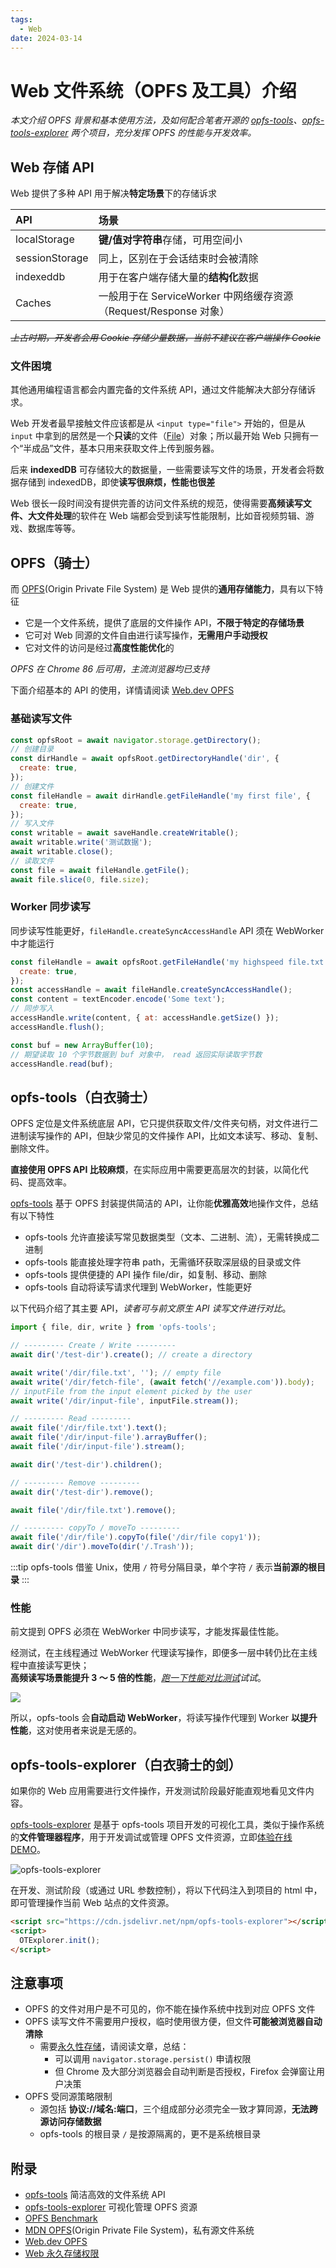 ```yaml
---
tags:
  - Web
date: 2024-03-14
---
```


# Web 文件系统（OPFS 及工具）介绍

_本文介绍 OPFS 背景和基本使用方法，及如何配合笔者开源的 [opfs-tools][5]、[opfs-tools-explorer][6] 两个项目，充分发挥 OPFS 的性能与开发效率。_

## Web 存储 API

Web 提供了多种 API 用于解决**特定场景**下的存储诉求

| API            | 场景                                                             |
| :------------- | :--------------------------------------------------------------- |
| localStorage   | **键/值对字符串**存储，可用空间小                                |
| sessionStorage | 同上，区别在于会话结束时会被清除                                 |
| indexeddb      | 用于在客户端存储大量的**结构化**数据                             |
| Caches         | 一般用于在 ServiceWorker 中网络缓存资源（Request/Response 对象） |

_~~上古时期，开发者会用 Cookie 存储少量数据，当前不建议在客户端操作 Cookie~~_

### 文件困境

其他通用编程语言都会内置完备的文件系统 API，通过文件能解决大部分存储诉求。

Web 开发者最早接触文件应该都是从 `<input type="file">` 开始的，但是从 `input` 中拿到的居然是一个**只读**的文件（[File][3]）对象；所以最开始 Web 只拥有一个“半成品”文件，基本只用来获取文件上传到服务器。

后来 **indexedDB** 可存储较大的数据量，一些需要读写文件的场景，开发者会将数据存储到 indexedDB，即使**读写很麻烦，性能也很差**

Web 很长一段时间没有提供完善的访问文件系统的规范，使得需要**高频读写文件、大文件处理**的软件在 Web 端都会受到读写性能限制，比如音视频剪辑、游戏、数据库等等。

## OPFS（骑士）

而 [OPFS][1](Origin Private File System) 是 Web 提供的**通用存储能力**，具有以下特征

- 它是一个文件系统，提供了底层的文件操作 API，**不限于特定的存储场景**
- 它可对 Web 同源的文件自由进行读写操作，**无需用户手动授权**
- 它对文件的访问是经过**高度性能优化**的

_OPFS 在 Chrome 86 后可用，主流浏览器均已支持_

下面介绍基本的 API 的使用，详情请阅读 [Web.dev OPFS][2]

### 基础读写文件

```js
const opfsRoot = await navigator.storage.getDirectory();
// 创建目录
const dirHandle = await opfsRoot.getDirectoryHandle('dir', {
  create: true,
});
// 创建文件
const fileHandle = await dirHandle.getFileHandle('my first file', {
  create: true,
});
// 写入文件
const writable = await saveHandle.createWritable();
await writable.write('测试数据');
await writable.close();
// 读取文件
const file = await fileHandle.getFile();
await file.slice(0, file.size);
```

### Worker 同步读写

同步读写性能更好，`fileHandle.createSyncAccessHandle` API 须在 WebWorker 中才能运行

```js {4}
const fileHandle = await opfsRoot.getFileHandle('my highspeed file.txt', {
  create: true,
});
const accessHandle = await fileHandle.createSyncAccessHandle();
const content = textEncoder.encode('Some text');
// 同步写入
accessHandle.write(content, { at: accessHandle.getSize() });
accessHandle.flush();

const buf = new ArrayBuffer(10);
// 期望读取 10 个字节数据到 buf 对象中， read 返回实际读取字节数
accessHandle.read(buf);
```

## opfs-tools（白衣骑士）

OPFS 定位是文件系统底层 API，它只提供获取文件/文件夹句柄，对文件进行二进制读写操作的 API，但缺少常见的文件操作 API，比如文本读写、移动、复制、删除文件。

**直接使用 OPFS API 比较麻烦**，在实际应用中需要更高层次的封装，以简化代码、提高效率。

[opfs-tools][5] 基于 OPFS 封装提供简洁的 API，让你能**优雅高效**地操作文件，总结有以下特性

- opfs-tools 允许直接读写常见数据类型（文本、二进制、流），无需转换成二进制
- opfs-tools 能直接处理字符串 path，无需循环获取深层级的目录或文件
- opfs-tools 提供便捷的 API 操作 file/dir，如复制、移动、删除
- opfs-tools 自动将读写请求代理到 WebWorker，性能更好

以下代码介绍了其主要 API，_读者可与前文原生 API 读写文件进行对比_。

```js
import { file, dir, write } from 'opfs-tools';

// --------- Create / Write ---------
await dir('/test-dir').create(); // create a directory

await write('/dir/file.txt', ''); // empty file
await write('/dir/fetch-file', (await fetch('//example.com')).body);
// inputFile from the input element picked by the user
await write('/dir/input-file', inputFile.stream());

// --------- Read ---------
await file('/dir/file.txt').text();
await file('/dir/input-file').arrayBuffer();
await file('/dir/input-file').stream();

await dir('/test-dir').children();

// --------- Remove ---------
await dir('/test-dir').remove();

await file('/dir/file.txt').remove();

// --------- copyTo / moveTo ---------
await file('/dir/file').copyTo(file('/dir/file copy1'));
await dir('/dir').moveTo(dir('/.Trash'));
```

:::tip
opfs-tools 借鉴 Unix，使用 `/` 符号分隔目录，单个字符 `/` 表示**当前源的根目录**
:::

### 性能

前文提到 OPFS 必须在 WebWorker 中同步读写，才能发挥最佳性能。

经测试，在主线程通过 WebWorker 代理读写操作，即便多一层中转仍比在主线程中直接读写更快；  
**高频读写场景能提升 3 ～ 5 倍的性能**，_[跑一下性能对比测试][4]试试_。

![](./vs.png)

所以，opfs-tools 会**自动启动 WebWorker**，将读写操作代理到 Worker **以提升性能**，这对使用者来说是无感的。

## opfs-tools-explorer（白衣骑士的剑）

如果你的 Web 应用需要进行文件操作，开发测试阶段最好能直观地看见文件内容。

[opfs-tools-explorer][6] 是基于 opfs-tools 项目开发的可视化工具，类似于操作系统的**文件管理器程序**，用于开发调试或管理 OPFS 文件资源，立即[体验在线 DEMO][7]。

![opfs-tools-explorer](./opfs-tools-explorer.png)

在开发、测试阶段（或通过 URL 参数控制），将以下代码注入到项目的 html 中，即可管理操作当前 Web 站点的文件资源。

```html
<script src="https://cdn.jsdelivr.net/npm/opfs-tools-explorer"></script>
<script>
  OTExplorer.init();
</script>
```

## 注意事项

- OPFS 的文件对用户是不可见的，你不能在操作系统中找到对应 OPFS 文件
- OPFS 读写文件不需要用户授权，临时使用很方便，但文件**可能被浏览器自动清除**
  - 需要[永久性存储][8]，请阅读文章，总结：
    - 可以调用 `navigator.storage.persist()` 申请权限
    - 但 Chrome 及大部分浏览器会自动判断是否授权，Firefox 会弹窗让用户决策
- OPFS 受同源策略限制
  - 源包括 **协议://域名:端口**，三个组成部分必须完全一致才算同源，**无法跨源访问存储数据**
  - opfs-tools 的根目录 `/` 是按源隔离的，更不是系统根目录

## 附录

- [opfs-tools][5] 简洁高效的文件系统 API
- [opfs-tools-explorer][6] 可视化管理 OPFS 资源
- [OPFS Benchmark][4]
- [MDN OPFS][1](Origin Private File System)，私有源文件系统
- [Web.dev OPFS][2]
- [Web 永久存储权限][8]

[1]: https://developer.mozilla.org/zh-CN/docs/Web/API/File_System_API/Origin_private_file_system
[2]: https://web.dev/articles/origin-private-file-system
[3]: https://developer.mozilla.org/zh-CN/docs/Web/API/File
[4]: https://hughfenghen.github.io/opfs-tools/demo/benchmark.html
[5]: https://github.com/hughfenghen/opfs-tools
[6]: https://github.com/hughfenghen/opfs-tools-explorer
[7]: https://hughfenghen.github.io/opfs-tools-explorer/
[8]: https://web.dev/articles/persistent-storage?hl=zh-cn#request_persistent_storage
